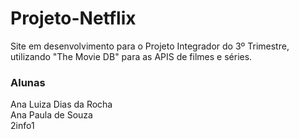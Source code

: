 # Projeto-Netflix
Site em desenvolvimento para o Projeto Integrador do 3º Trimestre, utilizando "The Movie DB" para as APIS de filmes e séries.

### Alunas
Ana Luiza Dias da Rocha <br>
Ana Paula de Souza <br>
2info1

